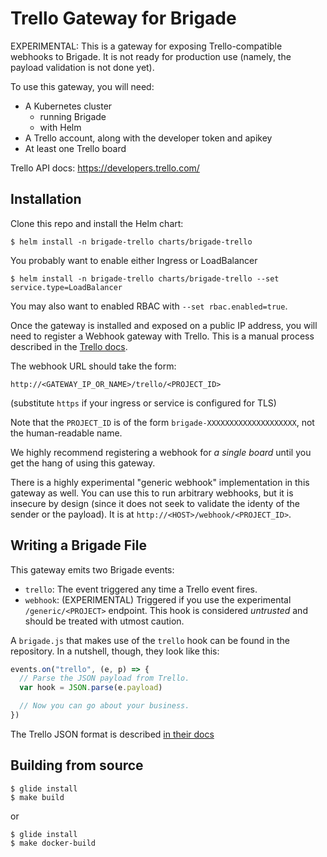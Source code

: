 # Trello Gateway for Brigade

EXPERIMENTAL: This is a gateway for exposing Trello-compatible webhooks to
Brigade. It is not ready for production use (namely, the payload validation
is not done yet).

To use this gateway, you will need:

- A Kubernetes cluster
  - running Brigade
  - with Helm
- A Trello account, along with the developer token and apikey
- At least one Trello board

Trello API docs: https://developers.trello.com/

## Installation

Clone this repo and install the Helm chart:


```
$ helm install -n brigade-trello charts/brigade-trello
```

You probably want to enable either Ingress or LoadBalancer

```
$ helm install -n brigade-trello charts/brigade-trello --set service.type=LoadBalancer
```

You may also want to enabled RBAC with `--set rbac.enabled=true`.

Once the gateway is installed and exposed on a public IP address, you will need
to register a Webhook gateway with Trello. This is a manual process
described in the [Trello docs](https://developers.trello.com/page/webhooks).

The webhook URL should take the form:

```
http://<GATEWAY_IP_OR_NAME>/trello/<PROJECT_ID>
```
(substitute `https` if your ingress or service is configured for TLS)

Note that the `PROJECT_ID` is of the form `brigade-XXXXXXXXXXXXXXXXXXXX`, not the
human-readable name.

We highly recommend registering a webhook for _a single board_ until you get
the hang of using this gateway.

There is a highly experimental "generic webhook" implementation in this gateway
as well. You can use this to run arbitrary webhooks, but it is insecure by
design (since it does not seek to validate the identy of the sender or the
payload). It is at `http://<HOST>/webhook/<PROJECT_ID>`.

## Writing a Brigade File

This gateway emits two Brigade events:

- `trello`: The event triggered any time a Trello event fires.
- `webhook`: (EXPERIMENTAL) Triggered if you use the experimental `/generic/<PROJECT>`
  endpoint. This hook is considered _untrusted_ and should be treated with
  utmost caution.

A `brigade.js` that makes use of the `trello` hook can be found in the repository.
In a nutshell, though, they look like this:

```javascript
events.on("trello", (e, p) => {
  // Parse the JSON payload from Trello.
  var hook = JSON.parse(e.payload)

  // Now you can go about your business.
})
```

The Trello JSON format is described [in their docs](https://developers.trello.com/page/webhooks)

## Building from source

```
$ glide install
$ make build
```

or

```
$ glide install
$ make docker-build
```
